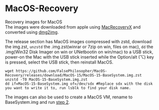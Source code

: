 # MacOS-Recovery
Recovery images for MacOS  
The images were downloaded from apple using [MacRecoveryX](https://github.com/AngeloAvv/MacRecoveryX) and converted using [dmg2img](https://github.com/Lekensteyn/dmg2img).

The release section has MacOS images compressed with zstd, download the img.zst, `unzstd` the .img.zst(winrar or 7zip on win, files on mac), `dd` the .img(Win32 Disk Imager on win or UNetbootin on win/mac) to a USB stick, power-on the Mac with the USB stick inserted while the Option/alt (⌥) key is pressed, select the USB stick, then reinstall MacOS.
```
wget https://github.com/FalsePhilosopher/MacOS-Recovery/releases/download/MacOS-15/MacOS-15-BaseSystem.img.zst
unzstd -T0 MacOS-15-BaseSystem.img.zst
dd if=MacOS-15-BaseSystem.img of=/dev/sdx #Replace sdx with the disk you want to write it to, run lsblk to find your disk name.
```
The images can also be used to create a MacOS VM, rename to BaseSystem.img and run [step 2](https://github.com/foxlet/macOS-Simple-KVM#step-2).
